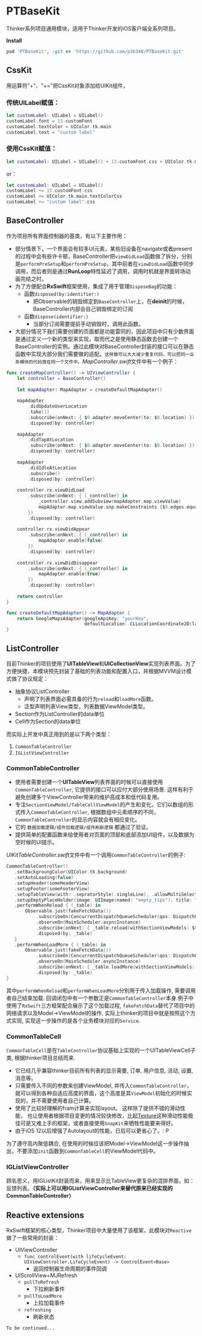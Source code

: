 # PTBaseKit

Thinker系列项目通用模块，适用于Thinker开发的iOS客户端全系列项目。

**Install**
```ruby
pod 'PTBaseKit', :git => 'https://github.com/p36348/PTBaseKit.git'
```

## CssKit

用运算符"+"、"+="把CssKit对象添加给UIKit组件，

### 传统UILabel赋值：

 ```swift
 let customLabel: UILabel = UILabel()
 customLabel.font = 13.customFont
 customLabel.textColor = UIColor.tk.main
 customLabel.text = "custom label"
 ```

### 使用CssKit赋值：

 ```swift
 let customLabel: UILabel = UILabel() + 13.customFont.css + UIColor.tk.main.textColorCss + "custom label".css
 ```

or：

```swift
let customLabel: UILabel = UILabel()
customLabel += 13.customFont.css
customLabel += UIColor.tk.main.textColorCss
customLabel += "custom label".css
```



## BaseController

作为项目所有界面控制器的基类，有以下主要作用：

- 部分情景下，一个界面会有较多UI元素，某些旧设备在navigate或者present的过程中会有些许卡顿，BaseController把`viewDidLoad`函数做了拆分，分别是`performPreSetup`和`performPreSetup`，其中前者在`viewDidLoad`函数中同步调用，而后者则是通过**RunLoop**特性延迟了调用，调用时机就是界面转场动画完结之时。
- 为了方便配合**RxSwift**框架使用，集成了用于管理`DisposeBag`的功能：
  - 函数`disposed(by:identifier:)`
    - 把Observable的销毁绑定到`BaseController`上，在**deinit**的时候，BaseController内部会自己销毁绑定的订阅
  - 函数`dispose(identifier:)`
    - 当部分订阅需要提前手动销毁时，调用此函数。
- 大部分情况下我们需要创建的页面都是功能雷同的，因此项目中只有少数界面是通过定义一个新的类型来实现，取而代之是使用静态函数去创建一个BaseController的实例。通过此模块对BaseController封装的接口可以在静态函数中实现大部分我们需要做的适配。`这样做可以大大减少重复代码，可以把同一业务模块的代码放在同一个文件中。`*MapController.swift*文件中有一个例子：

```swift
func createMapController() -> UIViewController {
    let controller = BaseController()
    
    let mapAdapter: MapAdapter = createDefaultMapAdapter()
    
    mapAdapter
        .didUpdateUserLocation
        .take(1)
        .subscribe(onNext: { $0.adapter.moveCenter(to: $0.location) })
        .disposed(by: controller)
    
    mapAdapter
        .didTapAtLocation
        .subscribe(onNext: { $0.adapter.moveCenter(to: $0.location) })
        .disposed(by: controller)
    
    mapAdapter
        .didIdleAtLocation
        .subscribe()
        .disposed(by: controller)
    
    controller.rx.viewDidLoad
        .subscribe(onNext: { (_controller) in
            _controller.view.addSubview(mapAdapter.map.viewValue)
            mapAdapter.map.viewValue.snp.makeConstraints {$0.edges.equalToSuperview()}
        })
        .disposed(by: controller)
    
    controller.rx.viewDidAppear
        .subscribe(onNext: { (_controller) in
            mapAdapter.enable(false)
        })
        .disposed(by: controller)
    
    controller.rx.viewDidDisappear
        .subscribe(onNext: { (_controller) in
            mapAdapter.enable(true)
        })
        .disposed(by: controller)
    
    return controller
}

func createDefaultMapAdapter() -> MapAdapter {
    return GoogleMapsAdapter(googleApiKey: "yourKey",
                             defaultLocation: CLLocationCoordinate2D(latitude: 1.420612, longitude: 103.862463))
}
```



## ListController

目前Thinker的项目使用了**UITableView**和**UICollectionView**实现列表界面。为了方便快捷，本模块预先封装了基础的列表功能和配置入口，并根据MVVM设计模式做了协议规定：

- 抽象协议ListController
  - 声明了列表界面必需具备的行为`reload`和`loadMore`函数。
  - 泛型声明列表View类型，列表数据ViewModel类型。
- Section作为ListController的data单位
- Cell作为Section的data单位

而实际上开发中真正用到的是以下两个类型：

1. `CommonTableController`
2. `IGListViewController`

### CommonTableController

  - 使用者需要创建一个**UITableView**列表界面的时候可以直接使用`CommonTableController`, 它提供的接口可以应付大部分使用场景. 这样有利于避免创建多个ViewController带来的维护高成本和低代码复用。
  - 专注`SectionViewModel/TableCellViewModel`的产生和变化，它们以数组的形式传入`CommonTableController`, 根据数组中元素顺序的不同，`CommonTableController`的显示内容就会有相应变化。
  - 它的 `数据加载逻辑/组件加载逻辑/组件刷新逻辑` 都通过了验证。
  - 提供简单的配置函数来给使用者对页面的顶部和底部添加UI组件，以及数据为空时候的UI提示。

 *UIKitTableController.swift*文件中有一个调用`CommonTableController`的例子:

 ```swift
CommonTableController()
	.setBackgroungColor(UIColor.tk.background)
	.setAutoLoading(false)
	.setupHeader(someHeaderView)
	.setupFooter(someFooterView)
	.setupTableView(with: .sepratorStyle(.singleLine), .allowMultiSelection(true), .automaticallyAdjustsScrollViewInsets(false))
	.setupEmptyPlaceHolder(image: UIImage(named: "empty_tips"), title: "No data yet".attributed())
	.performWhenReload { (_table) in
		Observable.just(fakeFetchData())
			.subscribeOn(ConcurrentDispatchQueueScheduler(qos: DispatchQoS.default))
			.observeOn(MainScheduler.asyncInstance)
			.subscribe(onNext: { _table.reload(withSectionViewModels: $0) })
			.disposed(by: _table)
	}
	.performWhenLoadMore { (_table) in
		Observable.just(fakeFetchData())
			.subscribeOn(ConcurrentDispatchQueueScheduler(qos: DispatchQoS.default))
			.observeOn(MainScheduler.asyncInstance)
			.subscribe(onNext: { _table.loadMore(withSectionViewModels: $0, isLast: true) })
			.disposed(by: _table)
}
 ```
 其中`performWhenReload`和`performWhenLoadMore`分别用于传入加载操作, 需要调用者自己结束加载. 回调闭包中有一个参数正是`CommonTableController`本身.例子中使用了`RxSwift`三方框架配合展示了这个加载过程, `fakeFetchData`替代了项目中的网络请求以及Model->ViewModel的操作, 实际上thinker的项目中就是按照这个方式实现, 实现这一步操作的是各个业务模块对应的`Service`.

### CommonTableCell

  `CommonTableCell`是在`TableController`协议基础上实现的一个UITableViewCell子类, 根据thinker项目总结而来. 
  - 它已经几乎兼容thinker目前所有列表的显示需要, 订单, 用户信息, 活动, 设置, 消息等。
  - 只需要传入不同的参数来创建ViewModel, 并传入`CommonTableController`，就可以得到各种自适应高度的界面，这个高度是其`ViewModel`初始化的时候实现的，并不需要使用者自己计算。
  - 使用了比较好理解的fram计算来实现layout。 这样除了提供不错的滑动性能， 也让使用者根据项目变更的情况较快修改，比起[Texture](https://github.com/texturegroup/texture)这种滑动性能极佳可是又难上手的框架，或者直接使用`SnapKit`来牺牲性能要来得好。
  - 由于iOS 12以后增强了Autolayout的性能，日后可以更省心了。: P

  为了遵守高内聚低耦合, 在使用的时候应该把Model->ViewModel这一步操作抽出，不要添加`init`函数到`CommonTableCell`的ViewModel代码中。

### IGListViewController

顾名思义，用IGListKit封装而来，用来显示比TableView更复杂的混排界面，如：反馈列表。**（实际上可以用IGListViewController来替代原来已经实现的CommonTableController）**

## Reactive extensions

RxSwift框架的核心类型，Thinker项目中大量使用了该框架，此模块对`Reactive`做了一些常用的封装：

- UIViewController
  - `func controlEvent(with lifeCycleEvent: UIViewController.LifeCycleEvent) -> ControlEvent<Base>`
    - 返回控制器生命周期的事件回调
- UIScrollView+MJRefresh
  - `pullToRefresh`
    - 下拉刷新事件
  - `pullToLoadMore`
    - 上拉加载事件
  - `refreshing`
    - 刷新状态

`To be continued...`

